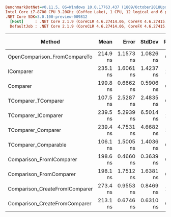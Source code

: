 ``` ini

BenchmarkDotNet=v0.11.5, OS=Windows 10.0.17763.437 (1809/October2018Update/Redstone5)
Intel Core i7-8700 CPU 3.20GHz (Coffee Lake), 1 CPU, 12 logical and 6 physical cores
.NET Core SDK=3.0.100-preview-009812
  [Host]     : .NET Core 2.1.9 (CoreCLR 4.6.27414.06, CoreFX 4.6.27415.01), 64bit RyuJIT
  DefaultJob : .NET Core 2.1.9 (CoreCLR 4.6.27414.06, CoreFX 4.6.27415.01), 64bit RyuJIT


```
|                         Method |     Mean |     Error |    StdDev | Ratio | RatioSD |  Gen 0 | Gen 1 | Gen 2 | Allocated |
|------------------------------- |---------:|----------:|----------:|------:|--------:|-------:|------:|------:|----------:|
|   OpenComparison_FromCompareTo | 214.9 ns | 1.1573 ns | 1.0826 ns |  0.91 |    0.01 |      - |     - |     - |         - |
|                      IComparer | 235.1 ns | 1.6061 ns | 1.4237 ns |  1.00 |    0.00 |      - |     - |     - |         - |
|                       Comparer | 199.8 ns | 0.6662 ns | 0.5906 ns |  0.85 |    0.01 |      - |     - |     - |         - |
|            TComparer_TComparer | 107.5 ns | 2.5287 ns | 2.4835 ns |  0.46 |    0.01 |      - |     - |     - |         - |
|            TComparer_IComparer | 239.5 ns | 5.2939 ns | 6.5014 ns |  1.02 |    0.03 |      - |     - |     - |         - |
|             TComparer_Comparer | 239.4 ns | 4.7531 ns | 4.6682 ns |  1.02 |    0.02 |      - |     - |     - |         - |
|           TComparer_Comparable | 106.1 ns | 1.5005 ns | 1.4036 ns |  0.45 |    0.01 |      - |     - |     - |         - |
|       Comparison_FromIComparer | 198.6 ns | 0.4660 ns | 0.3639 ns |  0.85 |    0.01 |      - |     - |     - |         - |
|        Comparison_FromComparer | 198.1 ns | 1.7512 ns | 1.6381 ns |  0.84 |    0.01 |      - |     - |     - |         - |
| Comparison_CreateFromIComparer | 273.4 ns | 0.9553 ns | 0.8469 ns |  1.16 |    0.01 | 0.0100 |     - |     - |      64 B |
|  Comparison_CreateFromComparer | 213.1 ns | 0.6746 ns | 0.6310 ns |  0.91 |    0.01 | 0.0100 |     - |     - |      64 B |
